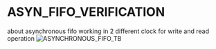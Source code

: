 # ASYN_FIFO_VERIFICATION
about asynchronous fifo working in 2 different clock for write and read operation 
![ASYNCHRONOUS_FIFO_TB](<img width="1517" height="767" alt="ASYNCHRONOUS_FIFO_TB drawio" src="https://github.com/user-attachments/assets/593da7ed-d404-4fd2-b328-09dfdfda3194" />)
